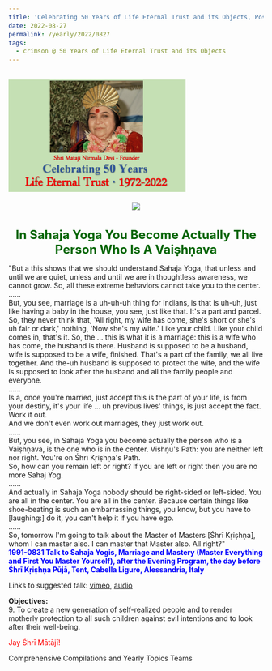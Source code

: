 ```yaml
---
title: 'Celebrating 50 Years of Life Eternal Trust and its Objects, Post 25'
date: 2022-08-27
permalink: /yearly/2022/0827
tags:
  - crimson @ 50 Years of Life Eternal Trust and its Objects
---
```


<br>
<div style="text-align: left"><img src="/images/Celebrating50YearsLET.png" width="350" /></div><br>

<div style="text-align: center"><img src="/images/image1007_Balwant_Kumbhojkar_Collection.jpg" /></div>

<br>
<p style="color:DarkGreen; text-align:center">
<font size="+2"><b>In Sahaja Yoga You Become Actually The Person Who Is A Vaiṣhṇava</b><br></font>
</p>

<p>
"But a this shows that we should understand Sahaja Yoga, that unless and until we are quiet, unless and until we are in thoughtless awareness, we cannot grow. So, all these extreme behaviors cannot take you to the center.<br>
......<br>
But, you see, marriage is a uh-uh-uh thing for Indians, is that is uh-uh, just like having a baby in the house, you see, just like that. It's a part and parcel. So, they never think that, 'All right, my wife has come, she's short or she's uh fair or dark,' nothing, 'Now she's my wife.' Like your child. Like your child comes in, that's it. So, the ... this is what it is a marriage: this is a wife who has come, the husband is there. Husband is supposed to be a husband, wife is supposed to be a wife, finished. That's a part of the family, we all live together. And the-uh husband is supposed to protect the wife, and the wife is supposed to look after the husband and all the family people and everyone.<br>
......<br>
Is a, once you're married, just accept this is the part of your life, is from your destiny, it's your life ... uh previous lives' things, is just accept the fact. Work it out.<br>
And we don't even work out marriages, they just work out.<br>
......<br>
But, you see, in Sahaja Yoga you become actually the person who is a Vaiṣhṇava, is the one who is in the center. Viṣhṇu's Path: you are neither left nor right. You're on Śhrī Kṛiṣhṇa's Path.<br>
So, how can you remain left or right? If you are left or right then you are no more Sahaj Yog.<br>
......<br>
And actually in Sahaja Yoga nobody should be right-sided or left-sided. You are all in the center. You are all in the center. Because certain things like shoe-beating is such an embarrassing things, you know, but you have to [laughing:] do it, you can't help it if you have ego.<br>
......<br>
So, tomorrow I'm going to talk about the Master of Masters [Śhrī Kṛiṣhṇa], whom I can master also. I can master that Master also. All right?"<br>
<font color="blue"><b>1991-0831 Talk to Sahaja Yogis, Marriage and Mastery (Master Everything and First You Master Yourself), after the Evening Program, the day before Śhrī Kṛiṣhṇa Pūjā, Tent, Cabella Ligure, Alessandria, Italy</b></font><br>
</p>

Links to suggested talk: <a href="https://vimeo.com/228445564"> vimeo</a>, <a href="https://soundcloud.com/nirmala-vidya-portal/1991-0831-talk-eve-of-shri"> audio</a><br>

<p>
<b>Objectives:</b><br>
9. To create a new generation of self-realized people and to render motherly protection to all such children against evil intentions and to look after their well-being.
</p>

<p style="color:red;">Jay Śhrī Mātājī!<br></p>

<p>Comprehensive Compilations and Yearly Topics Teams</p>